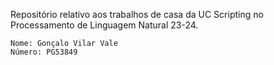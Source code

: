 Repositório relativo aos trabalhos de casa da UC Scripting no Processamento de Linguagem Natural 23-24.

    Nome: Gonçalo Vilar Vale
    Número: PG53849
